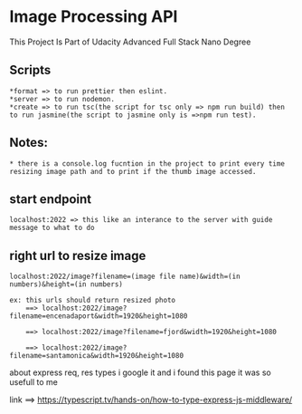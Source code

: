 # Image Processing API
This Project Is Part of Udacity Advanced Full Stack Nano Degree
## Scripts

    *format => to run prettier then eslint.
    *server => to run nodemon.
    *create => to run tsc(the script for tsc only => npm run build) then to run jasmine(the script to jasmine only is =>npm run test).

## Notes:

    * there is a console.log fucntion in the project to print every time resizing image path and to print if the thumb image accessed.

## start endpoint

    localhost:2022 => this like an interance to the server with guide message to what to do

## right url to resize image

    localhost:2022/image?filename=(image file name)&width=(in numbers)&height=(in numbers)

    ex: this urls should return resized photo
        ==> localhost:2022/image?filename=encenadaport&width=1920&height=1080

        ==> localhost:2022/image?filename=fjord&width=1920&height=1080

        ==> localhost:2022/image?filename=santamonica&width=1920&height=1080


about express req, res types i google it and i found this page it was so usefull to me 

link ==> https://typescript.tv/hands-on/how-to-type-express-js-middleware/
